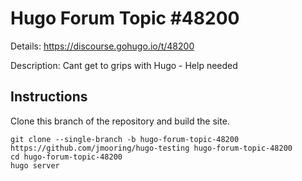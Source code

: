 # Hugo Forum Topic #48200

Details: <https://discourse.gohugo.io/t/48200>

Description: Cant get to grips with Hugo - Help needed

## Instructions

Clone this branch of the repository and build the site.

```text
git clone --single-branch -b hugo-forum-topic-48200 https://github.com/jmooring/hugo-testing hugo-forum-topic-48200
cd hugo-forum-topic-48200
hugo server
```
